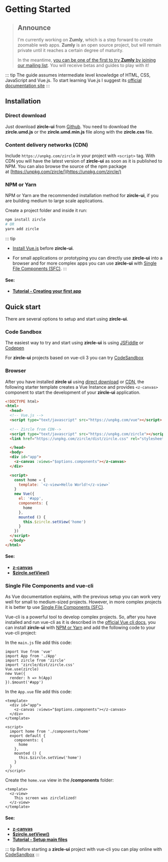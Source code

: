 # Getting Started

> ## Announce
> I'm currently working on **Zumly**, which is a step forward to create zoomable web apps.
> **Zumly** is an open source project, but will remain private until it reaches a certain degree of maturity.
>
> In the meantime, [you can be one of the first to try **Zumly** by joining our mailing list](https://zumly.org). You will receive betas and guides to play with it!


::: tip
The guide assumes intermediate level knowledge of HTML, CSS, JavaScript and Vue.js. To start learning Vue.js I suggest its [official documentation site](https://vuejs.org) 
:::

## Installation

### Direct download 
Just download **zircle-ui** from [Github](https://github.com/zircleUI/zircleUI/tree/master/dist). You need to download the **zircle.umd.js** or the **zircle.umd.min.js** file along with the **zircle.css** file.

### Content delivery networks (CDN)
Include `https://unpkg.com/zircle` in your project with `<script>` tag. With CDN you will have the latest version of **zircle-ui** as soon as it is published to NPM. You can also browse the source of the npm package at [https://unpkg.com/zircle/](https://unpkg.com/zircle/) 

### NPM or Yarn
NPM or Yarn are the recommended installation method for **zircle-ui**, if you are building medium to large scale applications. 

Create a project folder and inside it run:

```bash 
npm install zircle
# OR
yarn add zircle
```

::: tip
- [Install Vue.js](https://vuejs.org/v2/guide/installation.html) before **zircle-ui**.

- For small applications or prototyping you can directly use **zircle-ui** into a browser and for more complex apps you can use **zircle-ui** with [Single File Components (SFC)](https://vuejs.org/v2/guide/single-file-components.html). 
:::

#### See:
- [**Tutorial - Creating your first app**](/tutorial/creating.html)

## Quick start
There are several options to setup and start using **zircle-ui**.

### Code Sandbox 
The easiest way to try and start using **zircle-ui** is using [JSFiddle](https://jsfiddle.net/tinchox5/37mr5324/) or  [Codepen](https://codepen.io/zircle/pen/ypZdWZ)

For **zircle-ui** projects based on vue-cli 3 you can try [CodeSandbox](https://codesandbox.io/s/y26p3q79k9)

### Browser
After you have installed **zircle ui** using [direct download](#direct-download) or [CDN](#content-delivery-networks-cdn), the following starter template creates a Vue Instance and provides `<z-canvas>` component to start the development of your **zircle-ui** application.

```html
<!DOCTYPE html>
<html>
  <head>
  <!-- Vue.js -->
  <script type="text/javascript" src="https://unpkg.com/vue"></script>
 
  <!-- Zircle from CDN-->
  <script type="text/javascript" src="https://unpkg.com/zircle"></script>
  <link href="https://unpkg.com/zircle/dist/zircle.css" rel="stylesheet">

  </head>
  <body>
  <div id="app">
    <z-canvas :views="$options.components"></z-canvas>
  </div>

  <script>
    const home = {
      template: `<z-view>Hello World!</z-view>`
    }
    new Vue({
      el: '#app',
      components: {
        home
      },
      mounted () {
        this.$zircle.setView('home')
      }
    })
  </script>
  </body>
</html>
```

#### See: 
- [**z-canvas**](/api/z-canvas.html)
- [**$zircle.setView()**](/api/public-api.html#setview-viewname)

### Single File Components and vue-cli
As Vue documentation explains, with the previous setup you can work very well for small to medium-sized projects. However, in more complex projects it is better tp use [Single File Components (SFC)](https://vuejs.org/v2/guide/single-file-components.html).

Vue-cli is a powerful tool to develop complex projects. So, after you have installed and run vue-cli as it is described in the [official Vue cli docs](https://cli.vuejs.org/guide/installation.html), you can install **zircle-ui** with [NPM or Yarn](#package-managers-npm-or-yarn) and add the following code to your vue-cli project:

In the `main.js` file add this code:
```js{3-5}
import Vue from 'vue'
import App from './App'
import zircle from 'zircle'
import 'zircle/dist/zircle.css'
Vue.use(zircle)
new Vue({
  render: h => h(App)
}).$mount('#app')
```

In the `App.vue` file add this code:
```vue
<template>
  <div id="app">
    <z-canvas :views="$options.components"></z-canvas>
  </div>
</template>

<script>
  import home from './components/home'
  export default {
    components: {
      home
    },
    mounted () {
      this.$zircle.setView('home')
    }
  }
</script>
```

Create the `home.vue` view in the **/components** folder:
```vue
<template>
  <z-view>
    This screen was zirclelized!
  </z-view>
</template>
```

#### See: 
- [**z-canvas**](/api/z-canvas.html)
- [**$zircle.setView()**](/api/public-api.html#setview-viewname)
- [**Tutorial - Setup main files**](/tutorial/setup-files.html)

::: tip
Before starting a **zircle-ui** project with vue-cli you can play online with [CodeSandbox](https://codepen.io/zircle/pen/ypZdWZ)
:::
